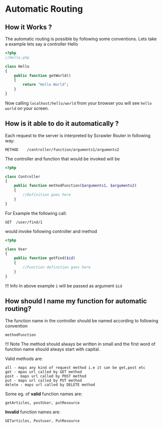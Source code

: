 # Automatic Routing 

## How it Works ?

The automatic routing is possible by following some conventions. Lets take a example lets say a controller Hello

```php
<?php
//Hello.php

class Hello
{
    public function getWorld()
    {
        return "Hello World";
    }
}
```
Now calling `localhost/hello/world` from your browser you will see `hello world` on your screen.


##  How is it able to do it automatically ?

Each request to the server is interpreted by Scrawler Router in following way:

```shell
METHOD    /controller/function/arguments1/arguments2 
```

The controller and function that would be invoked will be

```php
<?php

class Controller
{
    public function methodFunction($arguments1, $arguments2)
    {
        //Definition goes here
    }
}
```
For Example the following call:

```shell
GET  /user/find/1
```

would invoke following controller and method

```php
<?php

class User
{
    public function getFind($id)
    {
        //Function definition goes here
    }
}
```
!!! Info
    In above example `1` will be passed as argument `$id`

## How should I name my function for automatic routing?

The function name in the controller should be named according to following convention
```shell
methodFunction
```
!!! Note
    The method should always be written in small and the first word of function name should always start with capital.


Valid methods are:
```shell
all - maps any kind of request method i.e it can be get,post etc
get - mpas url called by GET method
post - maps url called by POST method
put - maps url called by PUT method
delete - maps url called by DELETE method
```
Some eg. of <b>valid</b> function names are:
```shell
getArticles, postUser, putResource
```
<b>Invalid</b> function names are:
```shell
GETarticles, Postuser, PutResource
```

